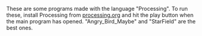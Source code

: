 These are some programs made with the language "Processing". To run these, install Processing from [processing.org](https://processing.org/) and hit the play button when the main program has opened.
"Angry_Bird_Maybe" and "StarField" are the best ones.
